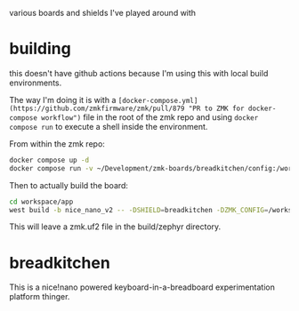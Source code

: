 various boards and shields I've played around with

# building

this doesn't have github actions because I'm using this with local build environments.

The way I'm doing it is with a `[docker-compose.yml](https://github.com/zmkfirmware/zmk/pull/879 "PR to ZMK for docker-compose workflow")` file in the root of the zmk repo and using `docker compose run` to execute a shell inside the environment.

From within the zmk repo:

``` sh
docker compose up -d
docker compose run -v ~/Development/zmk-boards/breadkitchen/config:/workspace/config shell bash
```

Then to actually build the board:

``` sh
cd workspace/app
west build -b nice_nano_v2 -- -DSHIELD=breadkitchen -DZMK_CONFIG=/workspace/config
```

This will leave a zmk.uf2 file in the build/zephyr directory.

# breadkitchen

This is a nice!nano powered keyboard-in-a-breadboard experimentation platform thinger.
